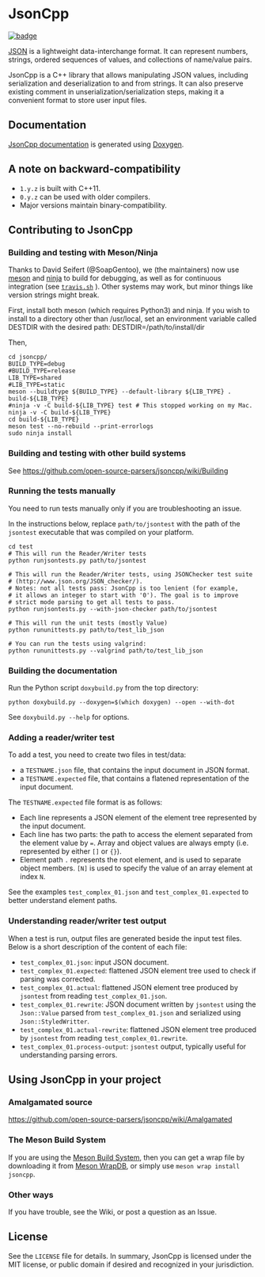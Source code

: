 # JsonCpp

[![badge](https://img.shields.io/badge/conan.io-jsoncpp%2F1.8.0-green.svg?logo=data:image/png;base64%2CiVBORw0KGgoAAAANSUhEUgAAAA4AAAAOCAMAAAAolt3jAAAA1VBMVEUAAABhlctjlstkl8tlmMtlmMxlmcxmmcxnmsxpnMxpnM1qnc1sn85voM91oM11oc1xotB2oc56pNF6pNJ2ptJ8ptJ8ptN9ptN8p9N5qNJ9p9N9p9R8qtOBqdSAqtOAqtR%2BrNSCrNJ/rdWDrNWCsNWCsNaJs9eLs9iRvNuVvdyVv9yXwd2Zwt6axN6dxt%2Bfx%2BChyeGiyuGjyuCjyuGly%2BGlzOKmzOGozuKoz%2BKqz%2BOq0OOv1OWw1OWw1eWx1eWy1uay1%2Baz1%2Baz1%2Bez2Oe02Oe12ee22ujUGwH3AAAAAXRSTlMAQObYZgAAAAFiS0dEAIgFHUgAAAAJcEhZcwAACxMAAAsTAQCanBgAAAAHdElNRQfgBQkREyOxFIh/AAAAiklEQVQI12NgAAMbOwY4sLZ2NtQ1coVKWNvoc/Eq8XDr2wB5Ig62ekza9vaOqpK2TpoMzOxaFtwqZua2Bm4makIM7OzMAjoaCqYuxooSUqJALjs7o4yVpbowvzSUy87KqSwmxQfnsrPISyFzWeWAXCkpMaBVIC4bmCsOdgiUKwh3JojLgAQ4ZCE0AMm2D29tZwe6AAAAAElFTkSuQmCC)](http://www.conan.io/source/jsoncpp/1.8.0/theirix/ci)

[JSON][json-org] is a lightweight data-interchange format. It can represent
numbers, strings, ordered sequences of values, and collections of name/value
pairs.

[json-org]: http://json.org/

JsonCpp is a C++ library that allows manipulating JSON values, including
serialization and deserialization to and from strings. It can also preserve
existing comment in unserialization/serialization steps, making it a convenient
format to store user input files.


## Documentation

[JsonCpp documentation][JsonCpp-documentation] is generated using [Doxygen][].

[JsonCpp-documentation]: http://open-source-parsers.github.io/jsoncpp-docs/doxygen/index.html
[Doxygen]: http://www.doxygen.org


## A note on backward-compatibility

* `1.y.z` is built with C++11.
* `0.y.z` can be used with older compilers.
* Major versions maintain binary-compatibility.

## Contributing to JsonCpp

### Building and testing with Meson/Ninja
Thanks to David Seifert (@SoapGentoo), we (the maintainers) now use [meson](http://mesonbuild.com/) and [ninja](https://ninja-build.org/) to build for debugging, as well as for continuous integration (see [`travis.sh`](travis.sh) ). Other systems may work, but minor things like version strings might break.

First, install both meson (which requires Python3) and ninja.
If you wish to install to a directory other than /usr/local, set an environment variable called DESTDIR with the desired path:
    DESTDIR=/path/to/install/dir

Then,

    cd jsoncpp/
    BUILD_TYPE=debug
    #BUILD_TYPE=release
    LIB_TYPE=shared
    #LIB_TYPE=static
    meson --buildtype ${BUILD_TYPE} --default-library ${LIB_TYPE} . build-${LIB_TYPE}
    #ninja -v -C build-${LIB_TYPE} test # This stopped working on my Mac.
    ninja -v -C build-${LIB_TYPE}
    cd build-${LIB_TYPE}
    meson test --no-rebuild --print-errorlogs
    sudo ninja install

### Building and testing with other build systems
See https://github.com/open-source-parsers/jsoncpp/wiki/Building

### Running the tests manually

You need to run tests manually only if you are troubleshooting an issue.

In the instructions below, replace `path/to/jsontest` with the path of the
`jsontest` executable that was compiled on your platform.

    cd test
    # This will run the Reader/Writer tests
    python runjsontests.py path/to/jsontest

    # This will run the Reader/Writer tests, using JSONChecker test suite
    # (http://www.json.org/JSON_checker/).
    # Notes: not all tests pass: JsonCpp is too lenient (for example,
    # it allows an integer to start with '0'). The goal is to improve
    # strict mode parsing to get all tests to pass.
    python runjsontests.py --with-json-checker path/to/jsontest

    # This will run the unit tests (mostly Value)
    python rununittests.py path/to/test_lib_json

    # You can run the tests using valgrind:
    python rununittests.py --valgrind path/to/test_lib_json

### Building the documentation

Run the Python script `doxybuild.py` from the top directory:

    python doxybuild.py --doxygen=$(which doxygen) --open --with-dot

See `doxybuild.py --help` for options.

### Adding a reader/writer test

To add a test, you need to create two files in test/data:

* a `TESTNAME.json` file, that contains the input document in JSON format.
* a `TESTNAME.expected` file, that contains a flatened representation of the
  input document.

The `TESTNAME.expected` file format is as follows:

* Each line represents a JSON element of the element tree represented by the
  input document.
* Each line has two parts: the path to access the element separated from the
  element value by `=`. Array and object values are always empty (i.e.
  represented by either `[]` or `{}`).
* Element path `.` represents the root element, and is used to separate object
  members. `[N]` is used to specify the value of an array element at index `N`.

See the examples `test_complex_01.json` and `test_complex_01.expected` to better understand element paths.

### Understanding reader/writer test output

When a test is run, output files are generated beside the input test files. Below is a short description of the content of each file:

* `test_complex_01.json`: input JSON document.
* `test_complex_01.expected`: flattened JSON element tree used to check if
  parsing was corrected.
* `test_complex_01.actual`: flattened JSON element tree produced by `jsontest`
  from reading `test_complex_01.json`.
* `test_complex_01.rewrite`: JSON document written by `jsontest` using the
  `Json::Value` parsed from `test_complex_01.json` and serialized using
  `Json::StyledWritter`.
* `test_complex_01.actual-rewrite`: flattened JSON element tree produced by
  `jsontest` from reading `test_complex_01.rewrite`.
* `test_complex_01.process-output`: `jsontest` output, typically useful for
  understanding parsing errors.

## Using JsonCpp in your project

### Amalgamated source
https://github.com/open-source-parsers/jsoncpp/wiki/Amalgamated

### The Meson Build System
If you are using the [Meson Build System](http://mesonbuild.com), then you can get a wrap file by downloading it from [Meson WrapDB](https://wrapdb.mesonbuild.com/jsoncpp), or simply use `meson wrap install jsoncpp`.

### Other ways
If you have trouble, see the Wiki, or post a question as an Issue.

## License

See the `LICENSE` file for details. In summary, JsonCpp is licensed under the
MIT license, or public domain if desired and recognized in your jurisdiction.
